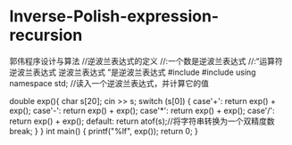 # Inverse-Polish-expression-recursion
郭伟程序设计与算法
//逆波兰表达式的定义
//:一个数是逆波兰表达式
//:“运算符  逆波兰表达式   逆波兰表达式 ”是逆波兰表达式
#include<iostream>
#include<cstdio>
using namespace std;
//读入一个逆波兰表达式，并计算它的值

double exp(){
	char s[20];
	cin >> s;
	switch (s[0]) {
	case'+': return exp() + exp();
	case'-':  return exp() + exp();
	case'*':  return exp() + exp();
	case'/':  return exp() + exp();
	default: return atof(s);//将字符串转换为一个双精度数
		break;
	}
}
int main() {
	printf("%lf", exp());
	return 0;
}
